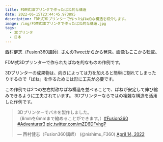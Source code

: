 ```yaml
---
title: FDM式3Dプリンタで作ったばね的な構造
date: 2022-06-15T23:44:45.973895
description: FDM式3Dプリンターで作ったばね的な構造を紹介します。
image: /img/FDM式3Dプリンタで作ったばね的な構造.jpg
tags:
  - 3Dプリンタ
  - 日本
---
```

[西村健志（Fusion360講師）さんのTweetから](https://twitter.com/nishimu_F360/status/1514554748539924483)から発見。画像もここから転載。

FDM式3Dプリンターで作られたばねを的なものの作例です。

3Dプリンターの成果物は、向きによっては力を加えると簡単に割れてしまったりするので「ばね」を作るためには形に工夫が必要です。

この作例では2つの左右対称なばね構造を並べることで、ばねが安定して伸び縮みできるように工夫されています。
3Dプリンターならではの複雑な構造を活用した作例です。

<blockquote class="twitter-tweet"><p lang="ja" dir="ltr">3Dプリンターでバネを製作しました。<br>（8mmを6mmまで縮めることができます。）<a href="https://twitter.com/hashtag/Fusion360?src=hash&amp;ref_src=twsrc%5Etfw">#Fusion360</a>　<a href="https://twitter.com/hashtag/Adventurer3?src=hash&amp;ref_src=twsrc%5Etfw">#Adventurer3</a> <a href="https://t.co/mZD6DFvhgP">pic.twitter.com/mZD6DFvhgP</a></p>&mdash; 西村健志（Fusion360講師） (@nishimu_F360) <a href="https://twitter.com/nishimu_F360/status/1514554748539924483?ref_src=twsrc%5Etfw">April 14, 2022</a></blockquote>
<script async src="https://platform.twitter.com/widgets.js" charset="utf-8"></script>



